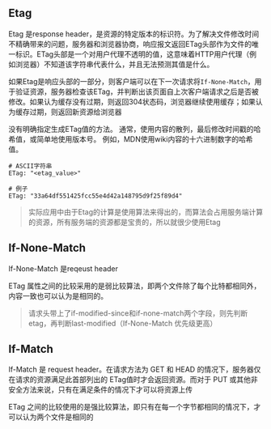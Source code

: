 
## Etag
Etag 是response header，是资源的特定版本的标识符。为了解决文件修改时间不精确带来的问题，服务器和浏览器协商，响应报文返回ETag头部作为文件的唯一标识。ETag头部是一个对用户代理不透明的值，这意味着HTTP用户代理（例如浏览器）不知道该字符串代表什么，并且无法预测其值是什么。

如果Etag是响应头部的一部分，则客户端可以在下一次请求将`If-None-Match`，用于验证资源，服务器检查该ETag，并判断出该页面自上次客户端请求之后是否被修改。如果认为缓存没有过期，则返回304状态码，浏览器继续使用缓存；如果认为缓存过期，则返回新资源给浏览器

没有明确指定生成ETag值的方法。 通常，使用内容的散列，最后修改时间戳的哈希值，或简单地使用版本号。 例如，MDN使用wiki内容的十六进制数字的哈希值。
```shell
# ASCII字符串
ETag: "<etag_value>"

# 例子
ETag: "33a64df551425fcc55e4d42a148795d9f25f89d4"
```
> 实际应用中由于Etag的计算是使用算法来得出的，而算法会占用服务端计算的资源，所有服务端的资源都是宝贵的，所以就很少使用Etag




## If-None-Match
If-None-Match 是reqeust header

ETag 属性之间的比较采用的是弱比较算法，即两个文件除了每个比特都相同外，内容一致也可以认为是相同的。

> 请求头带上了if-modified-since和if-none-match两个字段，则先判断etag，再判断last-modified（If-None-Match 优先级更高）


## If-Match
If-Match 是 request header。在请求方法为 GET 和 HEAD 的情况下，服务器仅在请求的资源满足此首部列出的 ETag值时才会返回资源。而对于 PUT 或其他非安全方法来说，只有在满足条件的情况下才可以将资源上传

ETag 之间的比较使用的是强比较算法，即只有在每一个字节都相同的情况下，才可以认为两个文件是相同的
